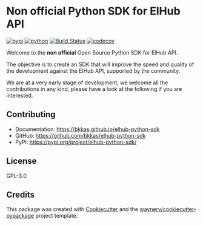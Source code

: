 # Non official Python SDK for ElHub API

[![pypi](https://img.shields.io/pypi/v/elhub-python-sdk.svg)](https://pypi.org/project/elhub-python-sdk/)
[![python](https://img.shields.io/pypi/pyversions/elhub-python-sdk.svg)](https://pypi.org/project/elhub-python-sdk/)
[![Build Status](https://github.com/bkkas/elhub-python-sdk/actions/workflows/dev.yml/badge.svg)](https://github.com/bkkas/elhub-python-sdk/actions/workflows/dev.yml)
[![codecov](https://codecov.io/gh/bkkas/elhub-python-sdk/branch/main/graphs/badge.svg)](https://codecov.io/github/bkkas/elhub-python-sdk)


Welcome to the **non official** Open Source Python SDK for ElHub API.

The objective is to create an SDK that will improve the speed and quality of the development against the ElHub API,
supported by the community.

We are at a very early stage of development, we welcome all the contributions in any kind, please have a look
at the following if you are interested.


## Contributing

* Documentation: <https://bkkas.github.io/elhub-python-sdk>
* GitHub: <https://github.com/bkkas/elhub-python-sdk>
* PyPI: <https://pypi.org/project/elhub-python-sdk/>


## License

GPL-3.0


## Credits

This package was created with [Cookiecutter](https://github.com/audreyr/cookiecutter) and
the [waynerv/cookiecutter-pypackage](https://github.com/waynerv/cookiecutter-pypackage) project template.
